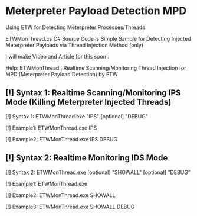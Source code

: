 # Meterpreter Payload Detection MPD

Using ETW for Detecting Meterpreter Processes/Threads

ETWMonThread.cs C# Source Code is Simple Sample for Detecting Injected Meterpreter Payloads via Thread Injection Method (only)

I will make Video and Article for this soon .

Help: ETWMonThread , Realtime Scanning/Monitoring Thread Injection for MPD (Meterpreter Payload Detection) by ETW

[!] Syntax 1: Realtime Scanning/Monitoring IPS Mode (Killing Meterpreter Injected Threads)
----------------------------------------------

[!] Syntax 1: ETWMonThread.exe "IPS" [optional] "DEBUG"

[!] Example1: ETWMonThread.exe IPS 

[!] Example2: ETWMonThread.exe IPS DEBUG

[!] Syntax 2: Realtime Monitoring IDS Mode
----------------------------------------------


[!] Syntax 2: ETWMonThread.exe [optional] "SHOWALL" [optional] "DEBUG" 

[!] Example1: ETWMonThread.exe

[!] Example2: ETWMonThread.exe SHOWALL

[!] Example3: ETWMonThread.exe SHOWALL DEBUG

